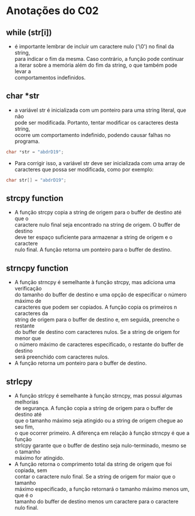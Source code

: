 # Anotações do C02

## while (str[i])
- é importante lembrar de incluir um caractere nulo ('\0') no final da string,\
para indicar o fim da mesma. Caso contrário, a função pode continuar\
a iterar sobre a memória além do fim da string, o que também pode levar a\
comportamentos indefinidos.

## char *str
- a variável str é inicializada com um ponteiro para uma string literal, que não\
pode ser modificada. Portanto, tentar modificar os caracteres desta string,\
ocorre um comportamento indefinido, podendo causar falhas no programa.
```c
char *str = "abdrD19";
```
- Para corrigir isso, a variável str deve ser inicializada com uma array de\
caracteres que possa ser modificada, como por exemplo:
```c
char str[] = "abdrD19";
```
## strcpy function
- A função strcpy copia a string de origem para o buffer de destino até que o\
caractere nulo final seja encontrado na string de origem. O buffer de destino\
deve ter espaço suficiente para armazenar a string de origem e o caractere\
nulo final. A função retorna um ponteiro para o buffer de destino.

## strncpy function
- A função strncpy é semelhante à função strcpy, mas adiciona uma verificação\
do tamanho do buffer de destino e uma opção de especificar o número máximo de\
caracteres que podem ser copiados. A função copia os primeiros n caracteres da\
string de origem para o buffer de destino e, em seguida, preenche o restante\
do buffer de destino com caracteres nulos. Se a string de origem for menor que\
o número máximo de caracteres especificado, o restante do buffer de destino\
será preenchido com caracteres nulos.
- A função retorna um ponteiro para o buffer de destino.

## strlcpy 
- A função strlcpy é semelhante à função strncpy, mas possui algumas melhorias\
de segurança. A função copia a string de origem para o buffer de destino até\
que o tamanho máximo seja atingido ou a string de origem chegue ao seu fim,\
o que ocorrer primeiro. A diferença em relação à função strncpy é que a função\
strlcpy garante que o buffer de destino seja nulo-terminado, mesmo se o tamanho\
máximo for atingido.
- A função retorna o comprimento total da string de origem que foi copiada, sem\
contar o caractere nulo final. Se a string de origem for maior que o tamanho\
máximo especificado, a função retornará o tamanho máximo menos um, que é o\
tamanho do buffer de destino menos um caractere para o caractere nulo final.
